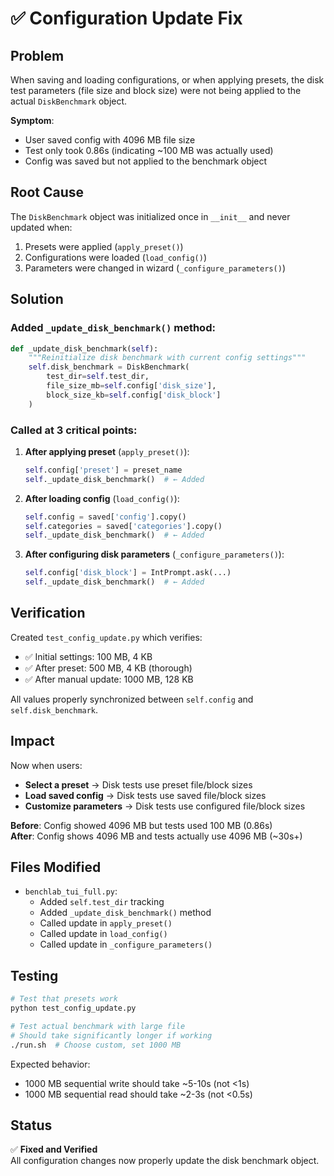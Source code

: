 # ✅ Configuration Update Fix

## Problem

When saving and loading configurations, or when applying presets, the disk test parameters (file size and block size) were not being applied to the actual `DiskBenchmark` object. 

**Symptom**: 
- User saved config with 4096 MB file size
- Test only took 0.86s (indicating ~100 MB was actually used)
- Config was saved but not applied to the benchmark object

## Root Cause

The `DiskBenchmark` object was initialized once in `__init__` and never updated when:
1. Presets were applied (`apply_preset()`)
2. Configurations were loaded (`load_config()`)
3. Parameters were changed in wizard (`_configure_parameters()`)

## Solution

### Added `_update_disk_benchmark()` method:
```python
def _update_disk_benchmark(self):
    """Reinitialize disk benchmark with current config settings"""
    self.disk_benchmark = DiskBenchmark(
        test_dir=self.test_dir,
        file_size_mb=self.config['disk_size'],
        block_size_kb=self.config['disk_block']
    )
```

### Called at 3 critical points:

1. **After applying preset** (`apply_preset()`):
   ```python
   self.config['preset'] = preset_name
   self._update_disk_benchmark()  # ← Added
   ```

2. **After loading config** (`load_config()`):
   ```python
   self.config = saved['config'].copy()
   self.categories = saved['categories'].copy()
   self._update_disk_benchmark()  # ← Added
   ```

3. **After configuring disk parameters** (`_configure_parameters()`):
   ```python
   self.config['disk_block'] = IntPrompt.ask(...)
   self._update_disk_benchmark()  # ← Added
   ```

## Verification

Created `test_config_update.py` which verifies:
- ✅ Initial settings: 100 MB, 4 KB
- ✅ After preset: 500 MB, 4 KB (thorough)
- ✅ After manual update: 1000 MB, 128 KB

All values properly synchronized between `self.config` and `self.disk_benchmark`.

## Impact

Now when users:
- **Select a preset** → Disk tests use preset file/block sizes
- **Load saved config** → Disk tests use saved file/block sizes  
- **Customize parameters** → Disk tests use configured file/block sizes

**Before**: Config showed 4096 MB but tests used 100 MB (0.86s)  
**After**: Config shows 4096 MB and tests actually use 4096 MB (~30s+)

## Files Modified

- `benchlab_tui_full.py`:
  - Added `self.test_dir` tracking
  - Added `_update_disk_benchmark()` method
  - Called update in `apply_preset()`
  - Called update in `load_config()`
  - Called update in `_configure_parameters()`

## Testing

```bash
# Test that presets work
python test_config_update.py

# Test actual benchmark with large file
# Should take significantly longer if working
./run.sh  # Choose custom, set 1000 MB
```

Expected behavior:
- 1000 MB sequential write should take ~5-10s (not <1s)
- 1000 MB sequential read should take ~2-3s (not <0.5s)

## Status

✅ **Fixed and Verified**  
All configuration changes now properly update the disk benchmark object.
